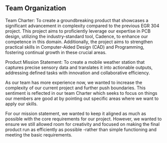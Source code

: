 ## Team Organization
Team Charter: To create a groundbreaking product that showcases a significant advancement in complexity compared to the previous EGR 304 project. This project aims to proficiently leverage our expertise in PCB design, utilizing the industry-standard tool, Cadence, to enhance our competence in this domain. Additionally, the project aims to strengthen practical skills in Computer-Aided Design (CAD) and Programming, fostering continual growth in these crucial areas.

Product Mission Statement:
To create a mobile weather station that captures precise sensory data and translates it into actionable outputs, addressing defined tasks with innovation and collaborative efficiency.

As our team has more experience now, we wanted to increase the complexity of our current project and further push boundaries. This sentiment is reflected in our team Charter which seeks to focus on things our members are good at by pointing out specific areas where we want to apply our skills. 

For our mission statement, we wanted to keep it aligned as much as possible with the core requirements for our project. However, we wanted to ensure we still allowed room for creativity and focused on making the final product run as efficiently as possible -rather than simple functioning and meeting the basic requirements. 
